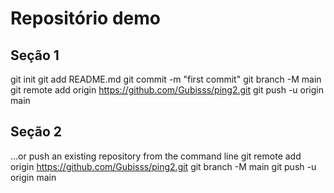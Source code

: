 # Repositório demo


## Seção 1 

git init
git add README.md
git commit -m "first commit"
git branch -M main
git remote add origin https://github.com/Gubisss/ping2.git
git push -u origin main


## Seção 2

…or push an existing repository from the command line
git remote add origin https://github.com/Gubisss/ping2.git
git branch -M main
git push -u origin main
